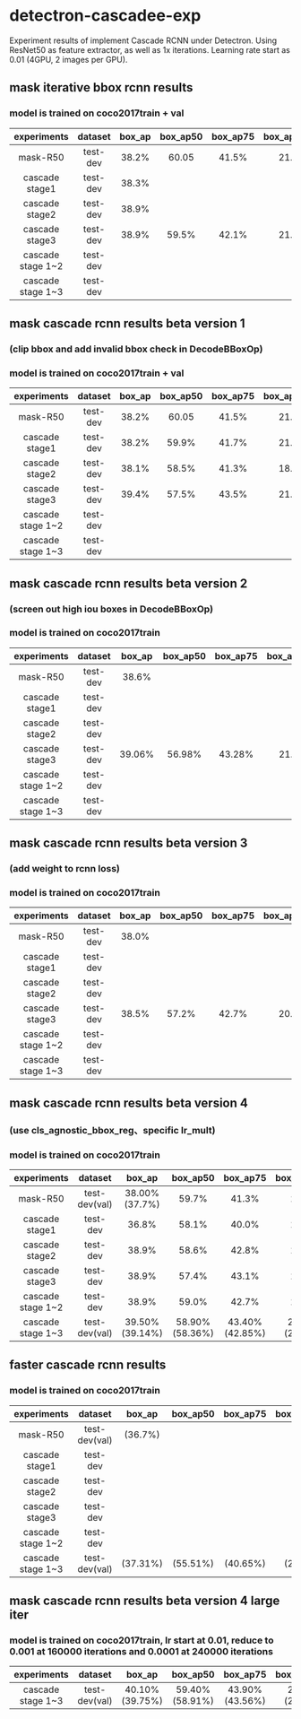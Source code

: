 # detectron-cascadee-exp
Experiment results of implement Cascade RCNN under Detectron.
Using ResNet50 as feature extractor, as well as 1x iterations.
Learning rate start as 0.01 (4GPU, 2 images per GPU).



## mask iterative bbox rcnn results
### model is trained on coco2017train + val
| experiments | dataset | box_ap | box_ap50 | box_ap75 | box_ap_small | box_ap_med | box_ap_large | mask_ap | mask_ap50 | mask_ap75 | mask_ap_small | mask_ap_med | mask_ap_large |
|:---:|:---:|:---:|:---:|:---:|:---:|:---:|:---:|:---:|:---:|:---:|:---:|:---:|:---:|
| mask-R50       | test-dev | 38.2% | 60.05 | 41.5% | 21.8% | 40.3% | 48.4% | 34.3% | 56.5% | 36.3% | 14.9% | 36.1% | 49.7% |
| cascade stage1 | test-dev | 38.3% |       |       |       |       |       | 34.2% |       |       |       |       |       |
| cascade stage2 | test-dev | 38.9% |       |       |       |       |       | 34.1% |       |       |       |       |       |
| cascade stage3 | test-dev | 38.9% | 59.5% | 42.1% | 21.5% | 40.7% | 50.2% | 34.0% | 56.1% | 35.9% | 14.8% | 35.5% | 49.5% |
| cascade stage 1~2 | test-dev |    |       |       |       |       |       |       |       |       |       |       |       |
| cascade stage 1~3 | test-dev |    |       |       |       |       |       |       |       |       |       |       |       |



## mask cascade rcnn results beta version 1
### (clip bbox and add invalid bbox check in DecodeBBoxOp)
### model is trained on coco2017train + val
| experiments | dataset | box_ap | box_ap50 | box_ap75 | box_ap_small | box_ap_med | box_ap_large | mask_ap | mask_ap50 | mask_ap75 | mask_ap_small | mask_ap_med | mask_ap_large |
|:---:|:---:|:---:|:---:|:---:|:---:|:---:|:---:|:---:|:---:|:---:|:---:|:---:|:---:|
| mask-R50       | test-dev | 38.2% | 60.05 | 41.5% | 21.8% | 40.3% | 48.4% | 34.3% | 56.5% | 36.3% | 14.9% | 36.1% | 49.7% |
| cascade stage1 | test-dev | 38.2% | 59.9% | 41.7% | 21.7% | 40.4% | 48.4% | 34.2% | 56.4% | 36.1% | 15.0% | 36.0% | 49.5% |
| cascade stage2 | test-dev | 38.1% | 58.5% | 41.3% | 18.2% | 39.7% | 53.4% | 34.7% | 56.5% | 36.8% | 15.1% | 36.5% | 50.6% |
| cascade stage3 | test-dev | 39.4% | 57.5% | 43.5% | 21.4% | 41.2% | 51.1% | 34.2% | 55.0% | 36.4% | 14.7% | 35.9% | 49.9% |
| cascade stage 1~2 | test-dev |    |       |       |       |       |       |       |       |       |       |       |       |
| cascade stage 1~3 | test-dev |    |       |       |       |       |       |       |       |       |       |       |       |



## mask cascade rcnn results beta version 2
### (screen out high iou boxes in DecodeBBoxOp)
### model is trained on coco2017train
| experiments | dataset | box_ap | box_ap50 | box_ap75 | box_ap_small | box_ap_med | box_ap_large | mask_ap | mask_ap50 | mask_ap75 | mask_ap_small | mask_ap_med | mask_ap_large |
|:---:|:---:|:---:|:---:|:---:|:---:|:---:|:---:|:---:|:---:|:---:|:---:|:---:|:---:|
| mask-R50       | test-dev | 38.6%  |        |        |        |        |        | 34.5%  |        |        |        |        |        |
| cascade stage1 | test-dev |        |        |        |        |        |        |        |        |        |        |        |        |
| cascade stage2 | test-dev |        |        |        |        |        |        |        |        |        |        |        |        |
| cascade stage3 | test-dev | 39.06% | 56.98% | 43.28% | 21.86% | 41.54% | 52.41% | 34.20% | 54.47% | 36.65% | 15.11% | 36.47% | 51.51% | 
| cascade stage 1~2 | test-dev |     |        |        |        |        |        |        |        |        |        |        |        |
| cascade stage 1~3 | test-dev |     |        |        |        |        |        |        |        |        |        |        |        |



## mask cascade rcnn results beta version 3
### (add weight to rcnn loss)
### model is trained on coco2017train
| experiments | dataset | box_ap | box_ap50 | box_ap75 | box_ap_small | box_ap_med | box_ap_large | mask_ap | mask_ap50 | mask_ap75 | mask_ap_small | mask_ap_med | mask_ap_large |
|:---:|:---:|:---:|:---:|:---:|:---:|:---:|:---:|:---:|:---:|:---:|:---:|:---:|:---:|
| mask-R50       | test-dev | 38.0% |        |        |        |        |        | 34.5%  |        |        |        |        |        |
| cascade stage1 | test-dev |        |        |        |        |        |        |        |        |        |        |        |        |
| cascade stage2 | test-dev |        |        |        |        |        |        |        |        |        |        |        |        |
| cascade stage3 | test-dev | 38.5% | 57.2% | 42.7% | 20.9% | 40.7% | 49.1% |        |        |        |        |        |        |
| cascade stage 1~2 | test-dev |     |        |        |        |        |        |        |        |        |        |        |        |
| cascade stage 1~3 | test-dev |     |        |        |        |        |        |        |        |        |        |        |        |



## mask cascade rcnn results beta version 4
### (use cls_agnostic_bbox_reg、specific lr_mult)
### model is trained on coco2017train
| experiments | dataset | box_ap | box_ap50 | box_ap75 | box_ap_small | box_ap_med | box_ap_large | mask_ap | mask_ap50 | mask_ap75 | mask_ap_small | mask_ap_med | mask_ap_large |
|:---:|:---:|:---:|:---:|:---:|:---:|:---:|:---:|:---:|:---:|:---:|:---:|:---:|:---:|
| mask-R50 | test-dev(val) | 38.00%(37.7%) | 59.7% | 41.3% | 21.2% | 40.2% | 48.1% | 34.20%(33.9%) | 56.4% | 36.0% | 14.8% | 36.0% | 49.7% |
| cascade stage1 | test-dev | 36.8% | 58.1% | 40.0% | 20.3% | 39.0% | 47.2% | 33.5% | 54.9% | 35.4% | 14.3% | 35.2% | 48.2% |
| cascade stage2 | test-dev | 38.9% | 58.6% | 42.8% | 21.0% | 40.9% | 50.5% | 34.4% | 55.6% | 36.6% | 14.5% | 36.0% | 50.2% |
| cascade stage3 | test-dev | 38.9% | 57.4% | 43.1% | 20.8% | 40.8% | 51.0% | 34.3% | 54.7% | 36.7% | 14.4% | 35.8% | 50.0% |
| cascade stage 1~2 | test-dev | 38.9% | 59.0% | 42.7% | 21.3% | 41.0% | 50.5% | 34.4% | 55.8% | 36.5% | 14.6% | 36.0% | 50.3% |
| cascade stage 1~3 | test-dev(val) | 39.50%(39.14%) | 58.90%(58.36%) | 43.40%(42.85%) | 21.50%(21.41%) | 41.40%(41.52%) | 51.30%(53.03%) | 34.60%(34.37%) | 55.80%(55.22%) | 36.80%(36.57%) | 14.80%(15.17%) | 36.20%(36.5%) | 50.40%(52.09%) |



## faster cascade rcnn results
### model is trained on coco2017train
| experiments | dataset | box_ap | box_ap50 | box_ap75 | box_ap_small | box_ap_med | box_ap_large |
|:---:|:---:|:---:|:---:|:---:|:---:|:---:|:---:|
| mask-R50 | test-dev(val) | (36.7%) |  |  |  |  |  |
| cascade stage1 | test-dev |  |  |  |  |  |  |
| cascade stage2 | test-dev |  |  |  |  |  |  |
| cascade stage3 | test-dev |  |  |  |  |  |  |
| cascade stage 1~2 | test-dev |  |  |  |  |  |  |
| cascade stage 1~3 | test-dev(val) | (37.31%) | (55.51%) | (40.65%) | (20.30%) | (39.87%) | (49.21%) |



## mask cascade rcnn results beta version 4 large iter
### model is trained on coco2017train, lr start at 0.01, reduce to 0.001 at 160000 iterations and 0.0001 at 240000 iterations
| experiments | dataset | box_ap | box_ap50 | box_ap75 | box_ap_small | box_ap_med | box_ap_large | mask_ap | mask_ap50 | mask_ap75 | mask_ap_small | mask_ap_med | mask_ap_large |
|:---:|:---:|:---:|:---:|:---:|:---:|:---:|:---:|:---:|:---:|:---:|:---:|:---:|:---:|
| cascade stage 1~3 | test-dev(val) | 40.10%(39.75%) | 59.40%(58.91%) | 43.90%(43.56%) | 22.00%(21.78%) | 41.90%(42.13%) | 51.90%(54.24%) | 35.00%(34.73%) | 56.30%(55.82%) | 37.20%(36.90%) | 15.10%(14.85%) | 36.60%(36.93%) | 51.00%(53.20%) |
